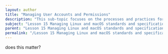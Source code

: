 ```yaml
---
layout: author
title: "Managing User Accounts and Permissions"
description: "This sub-topic focuses on the processes and practices for creating, modifying, and deleting user accounts in Linux and macOS environments. It covers the concepts of user roles, group memberships, and how permissions are assigned to files and directories to control access. Understanding command-line tools such as useradd, usermod, userdel, and chmod is essential, along with managing configuration files like /etc/passwd and /etc/group. Additionally, this sub-topic highlights best practices for maintaining security and effective user management in these operating systems."
subject: "Lesson 15 Managing Linux and macOS standards and specifications"
parent: "Lesson 15 Managing Linux and macOS standards and specifications"
permalink: "/Lesson 15 Managing Linux and macOS standards and specifications/Managing User Accounts and Permissions/"
---
```


does this matter?
